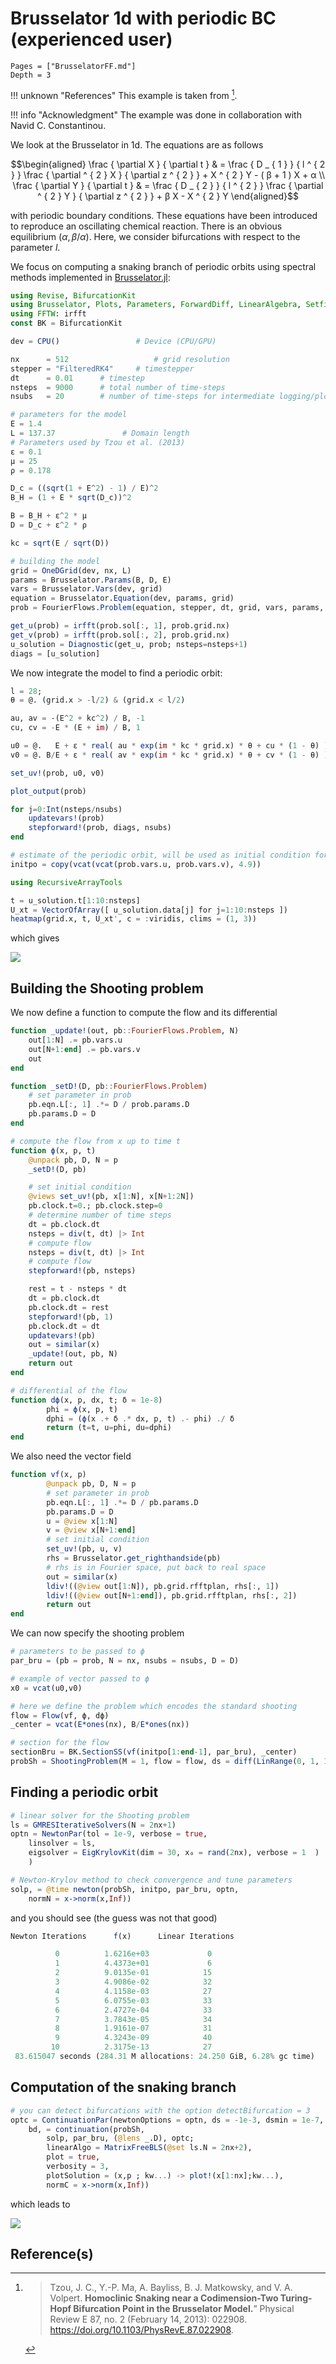 # Brusselator 1d with periodic BC (experienced user)

```@contents
Pages = ["BrusselatorFF.md"]
Depth = 3
```


!!! unknown "References"
    This example is taken from [^Tzou].
    
!!! info "Acknowledgment"
    The example was done in collaboration with Navid C. Constantinou.    

We look at the Brusselator in 1d. The equations are as follows

$$\begin{aligned} \frac { \partial X } { \partial t } & = \frac { D _ { 1 } } { l ^ { 2 } } \frac { \partial ^ { 2 } X } { \partial z ^ { 2 } } + X ^ { 2 } Y - ( β + 1 ) X + α \\ \frac { \partial Y } { \partial t } & = \frac { D _ { 2 } } { l ^ { 2 } } \frac { \partial ^ { 2 } Y } { \partial z ^ { 2 } } + β X - X ^ { 2 } Y \end{aligned}$$

with periodic boundary conditions. These equations have been introduced to reproduce an oscillating chemical reaction. There is an obvious equilibrium $(α, β / α)$. Here, we consider bifurcations with respect to the parameter $l$.

We focus on computing a snaking branch of periodic orbits using spectral methods implemented in [Brusselator.jl](https://github.com/FourierFlows/Brusselator.jl):

```julia
using Revise, BifurcationKit
using Brusselator, Plots, Parameters, ForwardDiff, LinearAlgebra, Setfield, DiffEqBase
using FFTW: irfft
const BK = BifurcationKit

dev = CPU()					# Device (CPU/GPU)

nx      = 512					# grid resolution
stepper = "FilteredRK4"		# timestepper
dt  	= 0.01		# timestep
nsteps  = 9000		# total number of time-steps
nsubs	= 20		# number of time-steps for intermediate logging/plotting (nsteps must be multiple of nsubs)

# parameters for the model
E = 1.4
L = 137.37				 # Domain length
# Parameters used by Tzou et al. (2013)
ε = 0.1
μ = 25
ρ = 0.178

D_c = ((sqrt(1 + E^2) - 1) / E)^2
B_H = (1 + E * sqrt(D_c))^2

B = B_H + ε^2 * μ
D = D_c + ε^2 * ρ

kc = sqrt(E / sqrt(D))

# building the model
grid = OneDGrid(dev, nx, L)
params = Brusselator.Params(B, D, E)
vars = Brusselator.Vars(dev, grid)
equation = Brusselator.Equation(dev, params, grid)
prob = FourierFlows.Problem(equation, stepper, dt, grid, vars, params, dev)

get_u(prob) = irfft(prob.sol[:, 1], prob.grid.nx)
get_v(prob) = irfft(prob.sol[:, 2], prob.grid.nx)
u_solution = Diagnostic(get_u, prob; nsteps=nsteps+1)
diags = [u_solution]
```

We now integrate the model to find a periodic orbit:

```julia
l = 28;
θ = @. (grid.x > -l/2) & (grid.x < l/2)

au, av = -(E^2 + kc^2) / B, -1
cu, cv = -E * (E + im) / B, 1

u0 = @.	  E + ε * real( au * exp(im * kc * grid.x) * θ + cu * (1 - θ) )
v0 = @. B/E + ε * real( av * exp(im * kc * grid.x) * θ + cv * (1 - θ) )

set_uv!(prob, u0, v0)

plot_output(prob)

for j=0:Int(nsteps/nsubs)
	updatevars!(prob)
	stepforward!(prob, diags, nsubs)
end

# estimate of the periodic orbit, will be used as initial condition for a Kyrlov-Newton
initpo = copy(vcat(vcat(prob.vars.u, prob.vars.v), 4.9))

using RecursiveArrayTools

t = u_solution.t[1:10:nsteps]
U_xt = VectorOfArray([ u_solution.data[j] for j=1:10:nsteps ])
heatmap(grid.x, t, U_xt', c = :viridis, clims = (1, 3))
```

which gives

![](bruFF1.png)


## Building the Shooting problem

We now define a function to compute the flow and its differential

```julia
function _update!(out, pb::FourierFlows.Problem, N)
	out[1:N] .= pb.vars.u
	out[N+1:end] .= pb.vars.v
	out
end

function _setD!(D, pb::FourierFlows.Problem)
	# set parameter in prob
	pb.eqn.L[:, 1] .*= D / prob.params.D
	pb.params.D = D
end

# compute the flow from x up to time t
function ϕ(x, p, t)
	@unpack pb, D, N = p
	_setD!(D, pb)

	# set initial condition
	@views set_uv!(pb, x[1:N], x[N+1:2N])
	pb.clock.t=0.; pb.clock.step=0
	# determine number of time steps
	dt = pb.clock.dt
	nsteps = div(t, dt) |> Int
	# compute flow
	nsteps = div(t, dt) |> Int
	# compute flow
	stepforward!(pb, nsteps)

	rest = t - nsteps * dt
	dt = pb.clock.dt
	pb.clock.dt = rest
	stepforward!(pb, 1)
	pb.clock.dt = dt
	updatevars!(pb)
	out = similar(x)
	_update!(out, pb, N)
	return out
end

# differential of the flow
function dϕ(x, p, dx, t; δ = 1e-8)
		phi = ϕ(x, p, t)
		dphi = (ϕ(x .+ δ .* dx, p, t) .- phi) ./ δ
		return (t=t, u=phi, du=dphi)
end
```

We also need the vector field

```julia
function vf(x, p)
		@unpack pb, D, N = p
		# set parameter in prob
		pb.eqn.L[:, 1] .*= D / pb.params.D
		pb.params.D = D
		u = @view x[1:N]
		v = @view x[N+1:end]
		# set initial condition
		set_uv!(pb, u, v)
		rhs = Brusselator.get_righthandside(pb)
		# rhs is in Fourier space, put back to real space
		out = similar(x)
		ldiv!((@view out[1:N]), pb.grid.rfftplan, rhs[:, 1])
		ldiv!((@view out[N+1:end]), pb.grid.rfftplan, rhs[:, 2])
		return out
end
```

We can now specify the shooting problem

```julia
# parameters to be passed to ϕ
par_bru = (pb = prob, N = nx, nsubs = nsubs, D = D)

# example of vector passed to ϕ
x0 = vcat(u0,v0)

# here we define the problem which encodes the standard shooting
flow = Flow(vf, ϕ, dϕ)
_center = vcat(E*ones(nx), B/E*ones(nx))

# section for the flow
sectionBru = BK.SectionSS(vf(initpo[1:end-1], par_bru), _center)
probSh = ShootingProblem(M = 1, flow = flow, ds = diff(LinRange(0, 1, 1 + 1)), section = sectionBru)
```

## Finding a periodic orbit

```julia
# linear solver for the Shooting problem
ls = GMRESIterativeSolvers(N = 2nx+1)
optn = NewtonPar(tol = 1e-9, verbose = true,
	linsolver = ls,
	eigsolver = EigKrylovKit(dim = 30, x₀ = rand(2nx), verbose = 1  )
	)

# Newton-Krylov method to check convergence and tune parameters
solp, = @time newton(probSh, initpo, par_bru, optn,
	normN = x->norm(x,Inf))
```

and you should see (the guess was not that good)

```julia
Newton Iterations      f(x)      Linear Iterations

          0          1.6216e+03             0
          1          4.4373e+01             6
          2          9.0135e-01            15
          3          4.9086e-02            32
          4          4.1158e-03            27
          5          6.0755e-03            33
          6          2.4727e-04            33
          7          3.7843e-05            34
          8          1.9161e-07            31
          9          4.3243e-09            40
         10          2.3175e-13            27
 83.615047 seconds (284.31 M allocations: 24.250 GiB, 6.28% gc time)
```

## Computation of the snaking branch

```julia
# you can detect bifurcations with the option detectBifurcation = 3
optc = ContinuationPar(newtonOptions = optn, ds = -1e-3, dsmin = 1e-7, dsmax = 2e-3, pMax = 0.295, plotEveryStep = 2, maxSteps = 1000)
	bd, = continuation(probSh,
		solp, par_bru, (@lens _.D), optc;
		linearAlgo = MatrixFreeBLS(@set ls.N = 2nx+2),
		plot = true,
		verbosity = 3,
		plotSolution = (x,p ; kw...) -> plot!(x[1:nx];kw...),
		normC = x->norm(x,Inf))
```

which leads to 

![](bruFFcont.png)


## Reference(s)
[^Tzou]:> Tzou, J. C., Y.-P. Ma, A. Bayliss, B. J. Matkowsky, and V. A. Volpert. **Homoclinic Snaking near a Codimension-Two Turing-Hopf Bifurcation Point in the Brusselator Model.**” Physical Review E 87, no. 2 (February 14, 2013): 022908. https://doi.org/10.1103/PhysRevE.87.022908.

